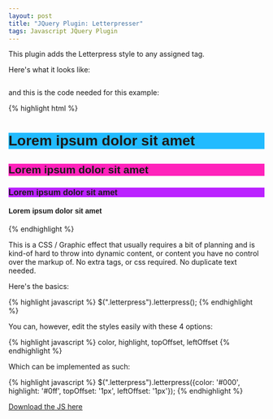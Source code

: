 ```yaml
---
layout: post
title: "JQuery Plugin: Letterpresser"
tags: Javascript JQuery Plugin
---
```


This plugin adds the Letterpress style to any assigned tag.<!--more--> 

Here's what it looks like:

<a href="http://3.bp.blogspot.com/_KHL6Vvj96Eo/Slzi8kMa0oI/AAAAAAAAAiM/g4mhv-ePzYs/s1600-h/letterpresser_screenshot.gif">
<img src="http://3.bp.blogspot.com/_KHL6Vvj96Eo/Slzi8kMa0oI/AAAAAAAAAiM/g4mhv-ePzYs/s400/letterpresser_screenshot.gif" alt="" /></a>

and this is the code needed for this example:

{% highlight html %}
    <script src="http://ajax.googleapis.com/ajax/libs/jquery/1.3.2/jquery.min.js" type="text/javascript"></script>
    <script src="jquery.letterpress.js" type="text/javascript"></script>
    <style>
        .all {
        font-family:Helvetica, Arial, Sans;
    }
    h1 {
        background:#2bf;
    }
    h2 {
        background:#f2b;
    }
    h3 {
        background:#b2f;
    }
    </style>
    <script type="text/javascript">
        $(document).ready(function(){
        $("h1").letterpress({color: '#000', highlight: '#0ff', topOffset: '1px', leftOffset: '1px'});
        $("h2").letterpress({color: '#000', highlight: '#f0f', leftOffset: '1px'});
        $("h3").letterpress({color: '#000', highlight: '#f6f'});
        $("h4").letterpress({topOffset: '2px', leftOffset: '2px'});
    });
    </script>
    <div class="all">
        <h1>Lorem ipsum dolor sit amet</h1>
        <h2>Lorem ipsum dolor sit amet</h2>
        <h3>Lorem ipsum dolor sit amet</h3>
        <h4>Lorem ipsum dolor sit amet</h4>
    </div>
{% endhighlight %}

This is a CSS / Graphic effect that usually requires a bit of planning and is kind-of hard
to throw into dynamic content, or content you have no control over the markup of. No extra 
tags, or css required. No duplicate text needed.

Here's the basics:

{% highlight javascript %}
    $(".letterpress").letterpress();
{% endhighlight %}

You can, however, edit the styles easily with these 4 options:

{% highlight javascript %}
    color, highlight, topOffset, leftOffset
{% endhighlight %}

Which can be implemented as such:

{% highlight javascript %}
    $(".letterpress").letterpress({color: '#000', highlight: '#0ff', topOffset: '1px', leftOffset: '1px'});
{% endhighlight %}

[Download the JS here](http://jkirchartz-jquery-repository.googlecode.com/files/jquery.letterpresser.js)

